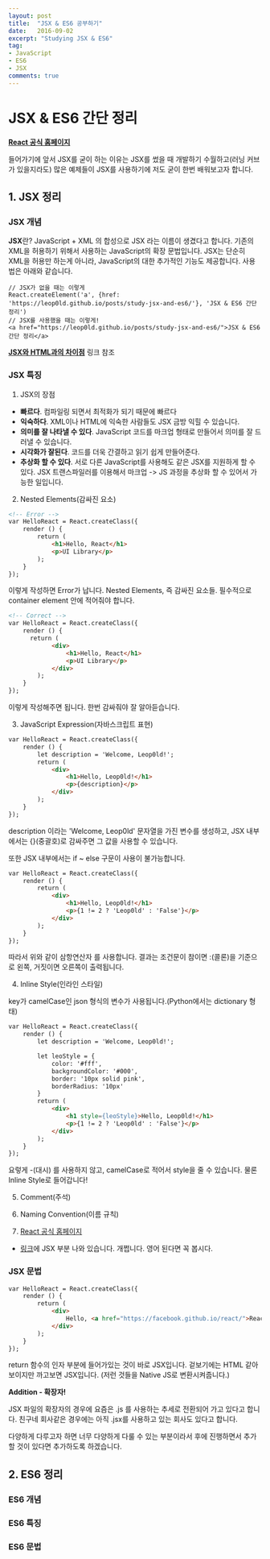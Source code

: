 ```yaml
---
layout: post
title:  "JSX & ES6 공부하기"
date:   2016-09-02
excerpt: "Studying JSX & ES6"
tag:
- JavaScript
- ES6
- JSX
comments: true
---
```


JSX & ES6 간단 정리
=======

**[React 공식 홈페이지](https://facebook.github.io/react/)**

들어가기에 앞서 JSX를 굳이 하는 이유는 JSX를 썼을 때 개발하기 수월하고(러닝 커브가 있을지라도) 많은 예제들이 JSX를 사용하기에 저도 굳이 한번 배워보고자 합니다.

## 1. JSX 정리

### JSX 개념

**JSX**란?
JavaScript + XML 의 합성으로 JSX 라는 이름이 생겼다고 합니다.
기존의 XML을 허용하기 위해서 사용하는 JavaScript의 확장 문법입니다.
JSX는 단순히 XML을 허용만 하는게 아니라, JavaScript의 대한 추가적인 기능도 제공합니다. 
사용법은 아래와 같습니다.
```
// JSX가 없을 때는 이렇게
React.createElement('a', {href: 'https://leop0ld.github.io/posts/study-jsx-and-es6/'}, 'JSX & ES6 간단 정리')
// JSX를 사용했을 때는 이렇게!
<a href="https://leop0ld.github.io/posts/study-jsx-and-es6/">JSX & ES6 간단 정리</a>
```

**[JSX와 HTML과의 차이점](https://facebook.github.io/react/docs/jsx-gotchas.html)** 링크 참조

### JSX 특징

1. JSX의 장점
 - **빠르다**. 컴파일링 되면서 최적화가 되기 때문에 빠르다
 - **익숙하다**. XML이나 HTML에 익숙한 사람들도 JSX 금방 익힐 수 있습니다.
 - **의미를 잘 나타낼 수 있다**. JavaScript 코드를 마크업 형태로 만들어서 의미를 잘 드러낼 수 있습니다.
 - **시각화가 잘된다**. 코드를 더욱 간결하고 읽기 쉽게 만들어준다.
 - **추상화 할 수 있다**. 서로 다른 JavaScript를 사용해도 같은 JSX를 지원하게 할 수 있다. JSX 트랜스파일러를 이용해서 마크업 -> JS 과정을 추상화 할 수 있어서 가능한 일입니다.

2. Nested Elements(감싸진 요소)

```html
<!-- Error -->
var HelloReact = React.createClass({
    render () {
        return (
		    <h1>Hello, React</h1>
		    <p>UI Library</p>
		);
	}
});
```

이렇게 작성하면 Error가 납니다.
Nested Elements, 즉 감싸진 요소들.
필수적으로 container element 안에 적어줘야 합니다.

```html
<!-- Correct -->
var HelloReact = React.createClass({
    render () {
      return (
    	    <div>
			    <h1>Hello, React</h1>
			    <p>UI Library</p>
		    </div>
		);
	}
});
```

이렇게 작성해주면 됩니다.
한번 감싸줘야 잘 알아듣습니다.


3. JavaScript Expression(자바스크립트 표현)

```html
var HelloReact = React.createClass({
	render () {
		let description = 'Welcome, Leop0ld!';
		return (
			<div>
				<h1>Hello, Leop0ld!</h1>
				<p>{description}</p>
			</div>
		);
	}
});
```

description 이라는 'Welcome, Leop0ld' 문자열을 가진 변수를 생성하고, JSX 내부에서는 {}(중괄호)로 감싸주면 그 값을 사용할 수 있습니다.

또한 JSX 내부에서는 if ~ else 구문이 사용이 불가능합니다.

```html
var HelloReact = React.createClass({
	render () {
		return (
			<div>
				<h1>Hello, Leop0ld!</h1>
				<p>{1 != 2 ? 'Leop0ld' : 'False'}</p>
			</div>
		);
	}
});
```

따라서 위와 같이 삼항연산자 를 사용합니다.
결과는 조건문이 참이면 :(콜론)을 기준으로 왼쪽, 거짓이면 오른쪽이 출력됩니다.

4. Inline Style(인라인 스타일)

key가 camelCase인 json 형식의 변수가 사용됩니다.(Python에서는 dictionary 형태)

```html
var HelloReact = React.createClass({
	render () {
		let description = 'Welcome, Leop0ld!';

		let leoStyle = {
			color: '#fff',
			backgroundColor: '#000',
			border: '10px solid pink',
			borderRadius: '10px'
		}
		return (
			<div>
				<h1 style={leoStyle}>Hello, Leop0ld!</h1>
				<p>{1 != 2 ? 'Leop0ld' : 'False'}</p>
			</div>
		);
	}
});
```

요렇게 -(대시) 를 사용하지 않고, camelCase로 적어서 style을 줄 수 있습니다. 물론 Inline Style로 들어갑니다!

5. Comment(주석)

6. Naming Convention(이름 규칙)


7. [React 공식 홈페이지](https://facebook.github.io/react/)
 - [링크](https://facebook.github.io/react/docs/displaying-data.html)에 JSX 부분 나와 있습니다. 개쩝니다. 영어 된다면 꼭 봅시다.

### JSX 문법

```html
var HelloReact = React.createClass({
    render () {
        return (
		    <div>
			    Hello, <a href="https://facebook.github.io/react/">React</a>
		    </div>
	    );
	}
});
```
return 함수의 인자 부분에 들어가있는 것이 바로 JSX입니다.
겉보기에는 HTML 같아보이지만 까고보면 JSX입니다.
(저런 것들을 Native JS로 변환시켜줍니다.)

**Addition - 확장자!**

JSX 파일의 확장자의 경우에 요즘은 .js 를 사용하는 추세로 전환되어 가고 있다고 합니다. 친구네 회사같은 경우에는 아직 .jsx를 사용하고 있는 회사도 있다고 합니다.

다양하게 다루고자 하면 너무 다양하게 다룰 수 있는 부분이라서 후에 진행하면서 추가할 것이 있다면 추가하도록 하겠습니다.

## 2. ES6 정리

### ES6 개념

### ES6 특징

### ES6 문법
